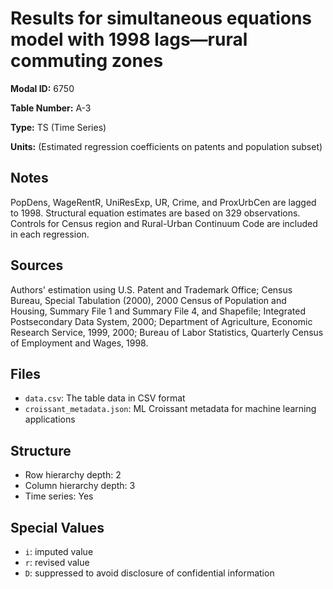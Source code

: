 # Results for simultaneous equations model with 1998 lags&#8212;rural commuting zones

**Modal ID:** 6750

**Table Number:** A-3

**Type:** TS (Time Series)

**Units:** (Estimated regression coefficients on patents and population subset)

## Notes

PopDens, WageRentR, UniResExp, UR, Crime, and ProxUrbCen are lagged to 1998. Structural equation estimates are based on 329 observations. Controls for Census region and Rural-Urban Continuum Code are included in each regression.

## Sources

Authors' estimation using U.S. Patent and Trademark Office; Census Bureau, Special Tabulation (2000), 2000 Census of Population and Housing, Summary File 1 and Summary File 4, and Shapefile; Integrated Postsecondary Data System, 2000; Department of Agriculture, Economic Research Service, 1999, 2000; Bureau of Labor Statistics, Quarterly Census of Employment and Wages, 1998.

## Files

- `data.csv`: The table data in CSV format
- `croissant_metadata.json`: ML Croissant metadata for machine learning applications

## Structure

- Row hierarchy depth: 2
- Column hierarchy depth: 3
- Time series: Yes

## Special Values

- `i`: imputed value
- `r`: revised value
- `D`: suppressed to avoid disclosure of confidential information
